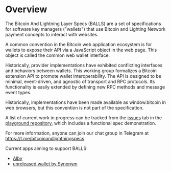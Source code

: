 # Overview

The Bitcoin And Lightning Layer Specs (BALLS) are a set of specifications for software key managers ("wallets") that use Bitcoin and Lighting Network payment concepts to interact with websites.

A common convention in the Bitcoin web application ecosystem is for wallets to expose their API via a JavaScript object in the web page. This object is called the common web wallet interface.

Historically, provider implementations have exhibited conflicting interfaces and behaviors between wallets. This working group formalizes a Bitcoin extension API to promote wallet interoperability. The API is designed to be minimal, event-driven, and agnostic of transport and RPC protocols. Its functionality is easily extended by defining new RPC methods and message event types.

Historically, implementations have been made available as window.bitcoin in web browsers, but this convention is not part of the specification.

A list of current work in progress can be tracked from the [issues](https://github.com/BitcoinAndLightningLayerSpecs/playground/issues) tab in the [playground repository](https://github.com/BitcoinAndLightningLayerSpecs/playground/issues), which includes a functional spec demonstration.

For more information, anyone can join our chat group in Telegram at https://t.me/bitcoinandlightningspecs

Current apps aiming to support BALLS:
- [Alby](https://getalby.com/)
- [unreleased wallet by Synonym](https://synonym.to)
